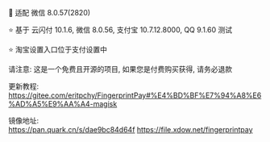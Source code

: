 🚩 适配 微信 8.0.57(2820)

⭐ 基于 云闪付 10.1.6, 微信 8.0.56, 支付宝 10.7.12.8000, QQ 9.1.60 测试

⭐ 淘宝设置入口位于支付设置中

请注意:
这是一个免费且开源的项目, 如果您是付费购买获得, 请务必退款

更新教程: https://gitee.com/eritpchy/FingerprintPay#%E4%BD%BF%E7%94%A8%E6%AD%A5%E9%AA%A4-magisk

镜像地址:  
https://pan.quark.cn/s/dae9bc84d64f 
https://file.xdow.net/fingerprintpay
